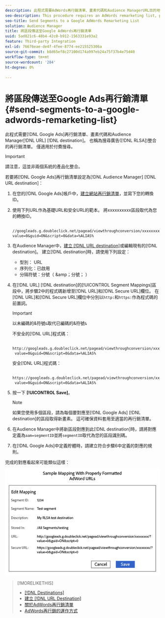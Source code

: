 ```yaml
---
description: 此程式需要AdWords再行銷清單、畫素代碼和Audience ManagerURL目的地。 這也稱為搜尋廣告(RLSA)整合的再行銷清單。 僅適用於付費搜尋。
seo-description: This procedure requires an AdWords remarketing list, pixel code, and an Audience Manager URL destination. It is also known as a remarketing list for search ads (RLSA) integration. Applies to paid search only.
seo-title: Send Segments to a Google AdWords Remarketing List
solution: Audience Manager
title: 將區段傳送至Google AdWords再行銷清單
uuid: 5ad821c6-48b4-42c0-b912-1563331e93a2
feature: Third-party Integration
exl-id: 76676eae-de4f-4fee-8774-ee215525306a
source-git-commit: b8d65ef8c27100d174a997eb24a75f37b4e75d40
workflow-type: tm+mt
source-wordcount: '284'
ht-degree: 0%

---
```


# 將區段傳送至Google Ads再行銷清單 {#send-segments-to-a-google-adwords-remarketing-list}

此程式需要[!DNL Google Ads]再行銷清單、畫素代碼和Audience Manager[!DNL URL] [!DNL destination]。 也稱為搜尋廣告([!DNL RLSA])整合的再行銷清單。 僅適用於付費搜尋。

>[!IMPORTANT]
>請注意，這並非兩個系統的產品化整合。

若要將[!DNL Google Ads]再行銷清單設定為[!DNL Audience Manager] [!DNL URL destination]：

1. 在您的[!DNL Google Ads]帳戶中，[建立網站再行銷清單](https://support.google.com/tagmanager/answer/6106960?hl=en)，並寫下您的轉換ID。
1. 使用下列URL作為基礎URL和安全URL的範本。 將xxxxxxxxxx區段取代為您的轉換ID。

   ```
    //googleads.g.doubleclick.net/pagead/viewthroughconversion/xxxxxxxx/?value=0&guid=ON&script=0&data=%ALIAS%
   ```

1. 在Audience Manager中，[建立 [!DNL URL destination]](../../features/destinations/create-url-destination.md)或編輯現有的[!DNL destination]。 建立[!DNL destination]時，請使用下列設定：
   * 型別： URL
   * 序列化：已啟用
   * 分隔符號：分號（ &amp;amp；分號； ）

1. 在[!DNL URL] [!DNL destination]的[!UICONTROL Segment Mappings]區段中，將步驟2中的程式碼新增至[!DNL URL]和[!DNL Secure URL]欄位。 在[!DNL URL]和[!DNL Secure URL]欄位中分別以`http:`和`https:`作為程式碼的前置詞。

   >[!IMPORTANT]
   >
   >以未編碼的&amp;符號`&`取代已編碼的&amp;符號`&`

   不安全的[!DNL URL]程式碼：

   ```
    http://googleads.g.doubleclick.net/pagead/viewthroughconversion/xxxxxxxx/?
    value=0&guid=ON&script=0&data=%ALIAS%
   ```

   安全[!DNL URL]程式碼：

   ```
    https://googleads.g.doubleclick.net/pagead/viewthroughconversion/xxxxxxxx/?
    value=0&guid=ON&script=0&data=%ALIAS%
   ```

1. 按一下 **[!UICONTROL Save]**。

   >[!NOTE]
   >
   >如果您使用多個區段，請為每個要對應至[!DNL Google Ads] [!DNL destination]的區段取得新畫素。 這可確保資料套用至適當的再行銷清單。

1. 在Audience Manager中將新區段對應到此[!DNL destination]時，請將對應定義為`aam=segmentID`並將`segmentID`取代為您的區段識別碼。
1. 在[!DNL Google Ads]中定義貯體時，請建立符合步驟6中定義的對應的規則。

完成的對應看起來可能類似這樣：

![](../assets/rlsa_mapping.png)

>[!MORELIKETHIS]
>
>* [[!DNL Destinations]](../../features/destinations/destinations.md)
>* [建立 [!DNL URL Destination]](../../features/destinations/create-url-destination.md)
>* [關於AdWords再行銷清單](https://support.google.com/adwords/answer/2472738)
>* [AdWords再行銷的運作方式](https://support.google.com/adwords/answer/2454000)
